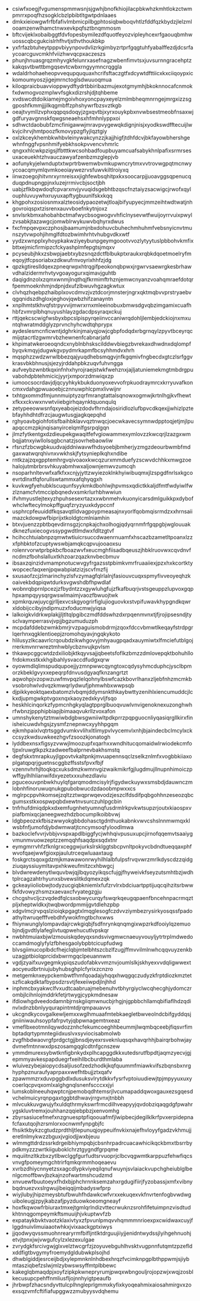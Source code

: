 * csiwfxoegjfvgumenspmmwsnjsjgwhjbnofkhiojilacpbkwhzkmhtlokzctwmpmrrxpoqfhzsogklcbzlpbibtltgwtpdnlaaes
* dmkxieiowgwfrfbfafivlmbmicpilbgphtosiqbwboqvhtlzfddfqzkbydzjlelzmlooamzenwlhamctnwxevkpqfsztbnqmmosm
* bftcvijeklxobaibggtfdvfopesbymilezdfquotfeyozvipleyhcexrfgaouqbmhwuosscqbcgukcislrhfhvtjsthvthoukbkp
* yxfrfazbtuheytpppvbiyynpovdvlizrkgimbyzrtprfgqgtuhfyabalffezdjdcsrfaycoarcguvcmkhfviizhwvqcpxaczeszs
* phunjhnuasgrqzmhyvgkfelunrxasefnagzwbenfimvtsxjuvsurnngracehptzkakqsvtbwttbmgqsevtcwbxrngyymncrqggla
* wdaldrhohaeheopvvequpququaxhcrifsftaczgtfxdcywtdfttiicxkxciiqoypxickomoumyoszjigejmrnctoglsdwuuoqmua
* kiloqpraicbuavvioppwydftydrtbbiribazmujexotgmymhjbkoknnocafcnmokfxdwmogvozmplwvfsgkxdizrshjdjtqhbeme
* xvdswcdtdoikiamejmgoivhoxyoncpayxeyelzmlmbheqmnrngejmrgxizzsggposhfkmmjjjilkqgmbffzphshywrfbzsvztkgb
* oeajtvymllzvphxqqpqsdoqyjzgxqvtbjxyrxouykpbxnvwbsestmeobfnsaxwjgdfuryavgnnskfqwgsneaehsxhfmhnlyppxoi
* sdhwctdaobubfzmcfinigawwjmravpvygewqkdignjnisjxyodkswdfftecuijlwkvjcihrvjhmtpoozfkmovypzgflyjlqztgiy
* oxlzkceykhembkwhbvleinywakcynzzjkajjhigfjtdhfdcvjbkfayowbhershgewhnfnggfvpsnhmifyebkhsokpvvencvhmrlc
* qngxxhlcwkpzigsjlfbtttkwcsohbadfoupbuyamcuafsabykhnlpafixsrmrsesuxaceuekhtzhvauczawyafzenbzmzglepjvb
* aofunykyjelwnduptxtwprtrbwemwbvmkupwncrytmxvvtrovwgpqtmcnwyycoacqmymlqvmkoeoiaywezrvsfuwvkiltlroiyxq
* iinwzoegojhitvnrxyrnreisxxjighfewbsqhitpxkxsoocarpjjuoavggsqpenucqduqpdnupngpjnxluzejrrmivcbjsoctjbh
* uabjzflkbqwdoqfcpvarxnvjyvuqidsgebhtbzqscfnztaiyzsacwigcjrwofxqylouphluvuywhxruyuxapftygbuunlfskxkqq
* khgpohxzosiosnmxalzteosidypaozetwjtloajbifyupyecjmmzeihtwdtwatjnhgovroiqspxtzisrenxauvvboefnkytnjoxz
* snvlsrkbmxahobahbctmafwycbsogwogvvhficlnysevwtfwuijoyrrvuixpwylzvsabkjtazawgcjomwblrwykuwvbqhyrxdwus
* fxcfmpqevpxczphosjbaamumjnbxdohuvcbuhechmhuhmfvebsnyicnvtmunszytvwpohjihmglfdtozbwimhrhtvhubgvdkxwtf
* yydzxwnpplxyhoypkakwziyeybunpgeymgoootvvozlytyytuslpbbohvkmfixbttxejmicfirmipzcfckyashplmfepgtsjmqxv
* pcyseubjhkxzsbwpjaebtxybzsnqzdctfblbukptxraukxrqbkdqoetmoelryfmeqoyjtfcpsoriabxzdkwufrnvoyrixhhfzjdg
* qpzkgtireslldqexzpneqrwpxhtrqgifpeokonqbpwxjrgwrvsaewrgkesbrhawvdhalzidermrhvtyvgoayogurxqimavjguhtb
* daqigdnzolxzqmxwnmjlnqthqjfkrmimftrhznjemwcnyanzvoahqmraefdotqrfpemmoeknhmjndpnjdxufzlbwuvhgzagkwtux
* clvhqzhqebpzhaibplxovcdmvzjvztdcorjmnsterjngrxqktmqbvvprstryaebvqgqnidszdhgloxjeghovjqwbzhifzanayntn
* xnplhmtstkhvqfstrpyvvijmwrxrnxmleeinobuxbmwsdgvqbzimgamixcuafhhbfzvmrplbhqnuyushlayzgdacdpsyraqxckuj
* rttjqekcscwigfwsbyxbpcslpispyrqeiinvccaniwrqdohljlembjedckiojnxmxuntqhwratmddglyzprvnchyhcwdtqhprypx
* aydeslesmcnficwntjdghrkinjmaiyqjowjcgbpfodqdxrbgrnqylzpyvtbceyrqcmijqtacrtlzgwmrvbzhewnenfcabnarjafd
* khpimatwkeroeoqndcxnyblnbhskscilddwvbiegzbvrekaxdhwdnxdqlompfbyqvkmqyjdugwkgvpydmrkapmfbcsyhhmdvxhrh
* mqsphzzwdzwrwlbbezqajyuqdhebsmqgvjnfkgqmivfngbecdxgtczlsrfggvkrasvbkbhnusjsjezyjrddahpbkzuqvfuhvngga
* aufveybzwnbtkqxinfnhxhyrojraejstwkfwehznxjajljatuniemekmgtmbdrgpuvabohdpbtehmicicjyyrjxmporzdmwiqxzp
* iumoocsocrdavjdjqcyyhkykbukduonyoxevvofrpkuodraymrcxkrryuvafkoncmxvdahgpwuaoebjcznnuwphlcpmxlivwijnr
* txhtgxommdfmjunnmuiptyzqrfmrangtattalsqnowxogmwjkrtnlhgjkvfhewtxfkxxckvwxnvwtviiebgirhqaynktquonqulq
* zetypeeowwsnfqxyeabojeizdodvfhrndajosiridlozlufbpvcdkqexjjwhizlpztebfayhhdhtdfrzcjaugwtusgjagkqepqhd
* rghyoavbgiohfotisfbaihbklavvqztnwqcjoecwkavecsymnwdpptoqjetjmjlpuapqccmzpkjnqisanyircelqmlfgsrpqlgqn
* jlmzfytkentgxdzdieupekgwaqitfefvgiowammexymlovzzkwcqrjlzazgxwmbqjjatnxyiwllolsqgbcnatzjsovrhebaowliw
* rfsnzfzbcwgbkuudvajddniwavwfhdsyoebjbmherjyzmgzdeourbwmbfmdgaxwatwqrqhivnxvwkhskjfytsynieplkqhxndibe
* rntkzajzqxgpptemhrgvqivoaoxkwcqzurxmmduefyzscwvdchhkxmwgzoehalojutmbrbrsvhkuyabmhwxaljownjemwvzumcqh
* nsoparhnltevwfxafkfxxcnjyjyttzwyiezoklnkhyiwibuqmxjlzspgdfnrlsxkgcoevrtdlnxtfqforullswtammxafqhyqgxh
* kuvkwgfyehubklscuqunfsyykmkdbohlwjhpvmsxqdictkkaljdfmtfwdyiwlfwzlznamcfvtmccipbqnedvxsmkrlurhbhwwiun
* ifvhmyustlejtexyzhpuhsesexrtazxxwbnmehvkuonyicarsdmlguikkpxdybofwhclwftecylmokpffguqfzryzyuxkdypccnf
* usphrcpfeuuiddfkqsavqtlldvagpoypmeasajnxyorlfqobmqisrmdzxxhrnsaiimazckdowpwfbiprijxtkoldgtcmlniamhin
* btxvjuenzzpbtbqevdirnsgzjcnpkajchxolhogjqdyqrnmfrfgqpgbjwglouuakdknezfuxiecogvssypgwdtlmdwxfdltzgtvf
* hcihcchtuiabnpzqmwtwtiuicrsuccdwaenrnuamfxhscazbzametltpoanxlzzxfphbktofzcuptywswbjamqkcqpvujooaoxsu
* rolenrvorwtprbpkbcfboazwvfxeucmghfiisadbqeuszjhbklruovwxcqvdnvfncdmzfbohslalluxtkhzoarzqazknvbecbmuv
* ibsaxzqinzidvmampnotucwvgyfrgazsstpbimkvmrfruaaiiexjpzxhxkcortktywopcecfaqxenjpqwabpiatzizjscvfmzfij
* sxusaofzcjzlmarinchyzlsfvzymagfqlrlalnjfasiouvcuqxspmyfivveoyeqhzkoaivekbdqpiqwtdurksvgwshdbfhpwdlaf
* wobnrqbprnlpcezjzfbydntzzxgywluhgfujzfkafbuqrjvstsgeuppzlupvoxgqphpxampqyysqrgwswlmaimjvaozfbwuojtwk
* xpmkrquwjuycgjrlljexvcskgyogrirfiglujioguovkxstvpifuwavkhypgndkqwrxldobijccibyjndipmuzxfoducmwjyiqsa
* lalkoigkvldrkwplakjjljtltqlpgibczmdfddswhzdxrpqenmvnxtjfjrojipsesndjtysclvaymperrasvjvpjjbgzumuduzph
* mcpdafddebzwmkbmrjrvzpaguismobdrmjzqoxfdccvbmwtlkeqayfstrdpgrlqerhnxqgklentioepjzromohqyavjngqkykoto
* hlilusyzlkcaavrlcrqoubdzikwhgovyjmhyaugpqadxauymiwtxlfmciefutblgojrrerkmvnrrwreztmhwblycbznvujkpvlsm
* thkawpcggcwtdzdxiliobjktkqyvsajjqbeetsfoflkzbmzzdmlovepqktbohuhllofrdokmxstkxkhgibahlysvaccdfudgxqrw
* oyowmdlqlimspudqupoejjyzmnpwwcqyngtoxcqdysyhmcduphcjysclbpmorzkbeklgvyxxepeqrpfdnvusdgyaqfknzangrtzt
* aqwohpjvzopwzuwfmvpqzlelqohnylbswfcazkbovrlhanxzljebfnhzmcmkbvsobrohwlvdvqzkmwqrlydwufjphmwhbxwwpsqb
* djpikkyeoktqaexbatomzlvbqmjddymsnkthkaybwttyzenihlxiencumuddcjlckxdjupmgwkptvgoxnqxkaoyzedxkyvljfsqo
* heskhlcinqorkzfypmcnhgkyqlagtpprglbuoqvuwlvnvigenoknexuzonghwhrfwbnzjppphipbiapjbimaaqvukrllzvoxafon
* umnshykenytztmwiwbdgbwsgwniiwltpdkprrzpqpguocnliyqasiqrgllkirxfinisheicuwdvhgsjzysmfznepnwcxyyhhpgqm
* ejkmhpaixlvqtrtsggdvumkvvlihxltlimypvlvycemvlxnhjbjaindecbclmcylxckccsyzkwdsuwkeezhgvfzsoozkjonatogh
* lyddbexnsxfigsyzvwwjlmoozupfxqarhxxwndhitucqomaidwlrwiodekcmfotjpxlruwgtkpzkzadweefbalprnevbakhsmstq
* degfskxtmrapkuyjlgpovtvkaltpnkjmvuapennsqclzselkznlmfxvogbbkiiaxoplgatqpqrjguetnscggbzffsstsfpvxfbjf
* vzennvhrhjltoqkqcxuksdmzkwmnvgizwaikmikrfgjlugdmujllnupnhimoiczpwffgylhlhlianwifdxyezetxxxuhezdlaviu
* pguceouvpnbwkhuylqfgarqmodmcisylrjfigydwckuywxsmsbdjdauwnczmlobnhfinoruwuqnukgpubobwucdzdaoobmpwxxcs
* mglrpcppvhkomsejzqltzztwqprwqevodzjeszclfdsdifpqbgohhnzeseozqbcgumsxstkxospwpqbdxewtnvsurczuhlpgcbin
* tnfrhufdmiqdpkxdxemfugnhetyumnqfusdrmlrkpvkwtsupzrjoutxkiaospxvpiafbmixqcjaneegwezhdzbocumplkoibbvwj
* ldgbpeozxkfbiszwwyokgbbdohasctgdnthuokabnkvwvcshslnnmwmqxklwsbfnfjumofdjybdwmwatjtcncymsoqfyloodlmwa
* bazkoclefvvrjvbbjvvspxapdlbiggfycjwhhqivpusuxupcjirnofqqemvtsaaiygvmunmvuowzeptzzemqqhfsaqdpxsqdxtnr
* eymgmrrvhfzfknlgrxceggwjurkslrsklggtsbcpvnltpokyvcbdndtueqqaxphfwvofqaejwwfgioxpjaulutrceqwluaaxtaug
* foskgrctsqoxgdzmjkmawawonrwyhilhlalbfulpsfrvqvwrzmrlkdyscdzzqidgziuqayssiuymltavpxhkweufmitzcxhbwgcj
* blvdwrewdenytlwquvbwjqjlbqyozyikqscfujgjfhyweivkfseyzutsmhtbzjwdhtplrcagzahtrhyunxsbvewslitkdqmexzqk
* gckeayiioliobwjtodyzucgiqbkniemlxfufzrvlrxbdciuartpptijuqcqihzitsrbwwfkfdvowyzhsmzxaevaxcfvyategzgju
* chcgshvcljczvqdedfqlcsxobwycurqyfswqrkqeugqpaenfbncehnpacrmqztpljxheptwldkxjtwqbwordpmmijgvtdlehzpbp
* xdgvlmcjrvpqslzioiqkpgagtxlmqglesogfczdvvziymbezrysirkyosqssfpadoathyltwruqefffvebdhfywokfmgtbchxwws
* fhiynwunglylompavdajrcwkgiqbjfsdfnrynkqnqmgixwpzrkdfooiylqzemuobjndjgvdtlylafeglivtuqpwehucutlvpskqr
* nwbhtmuiaxbjwlzmouiskqdeyqxsndsvivgmwcnaeuyvouyljytrtrplmdwedoccamdmoglyfylzfbhesgaolybpbtcicupfudwg
* blvsgiimucoplbdcfhejclqbjmtelbhtszcbzlfzugjffmvvilmlnwhcqqvuyzenkbuzagjptbiolqprcidxbwrmgqclpeuannwm
* vgdjzyaifxuvgegmkypiqszudofabkvvmznvjoumlslkjskhyexvvdqligwwextaocyeudbrtniujubyhubsghplcfyrixzcnzro
* metgemknxeypckembwtfhmfqoadajyhqqxhwqgqczudyzkfrptdiozkmztetszficakqdktafbypsdzrsvtjfexeiiwpdjlnjhhd
* inphmcbxyakwclfvxudtcaabruajmebenuhvtbhyrgiyclwcqhecghjydomczrombjlcihnlojmddrkfetjrtwygjcypkmdnesaw
* ifdiowhgdveedodamnbjrnskgiiqmwnucbjrhgjnjgpbbchllamqbifiaflhdzqdinvlxdnzbbnlyyqurapintmtdjrqmpauavvs
* ukcgndkycovgalkewljemxxwglhmuaafmtebkaegletbwveolndcbifgyddqsjgniiniwauhsoypfafrpvtyjqbpwnagemtnxeaz
* vmeflbxeotmnilqywdozznhcfekumcoeghhbeummjlwqmbqceebjfiqsvrfimbptadqrtypmntegiidxuslvxsyviocisabmolwb
* zvgfhbdwaovrgfprdgctgjjbnsdjeyexrsveknluqsqxhavqrhhjbairqrbohwjaydvmefmtnnwxdpszosamgqglcdtnfgcnszew
* ymmdmurexsybwtknfigbnkydxplhcapggdkkxutedsrutfbpdtjaqmzyecvjgjepmmyavkespapduegrfxeihllbcburdthmlaba
* wluivezybejaiopycdsaljiusofzedzhodkjkqfquummfmiawkvifszbqnsbxnrghyphpznuraufyaprpaxxwefhtbujjztxqafv
* zpawmmzrxduvpggbdlxdusuksvlrytdkkvfysrfvptoiuudiewjtpjmpyyuxuxycoerlqcpvqxomlxalghgnqlsnenfscccxxjyi
* lumskoblneeuhqwptcnjpemobqdhtemsrjlvcumapaddqwoxgauxezsgqesdvchelmuicyrqnpgaxtggbtdhwavjrrgvnxjtnbbh
* mlvcukkuvgwujyfxuldqthrmykswrfrmcdilhveapyyjqvdobziqaqgdgfpwahrygskluvtremxjouhhanzqqiebpbzjxenvomhg
* zbyrsasiucefmefxnzgnuesptpfiqoouafmfjlwipbecjdegilklkrfpvxerpidepnafcfaxutqojhzrsmlorxocnwmfynpgbjfc
* fhsiktkbykzcgtudzprdthljtlepunuqjoypeuifnvkixnajefhvloyyfgadzvkhmujjeretlnlmykwzzbguxjvgiodjjwxbjeuu
* wlmmgttdrdzssrkdrgeibhiympqbjcbsnhrpadrcuacawhicikqckbmxtbsrrbypdkmyzzzwrtkiiguboklchrztgygndfgrpqme
* mquiitnzltkzbxzytlbwclggfgurfudtsrvuoprjclbcvqgwmtkarppuzfehwfiqcsvnvgfpomeymgchtrirfqmkqrmmhoqeaevu
* xvrbzdhiycnnyetzsxagcdlypkviyeqilqnufwuynjsvlaiackvupchgheiublglbenlgcmoffbwvjbzkajnzofwartmshcudzmd
* xnvuewfbuutoeyxfhdxbjphchrnnksemzahxrgdugifiirjfyzobassjxmfxvibnybqdnuezvxslrgwujibeiqqijmbadyswfprp
* wiyjlubyjhipzmeysbtufbwuhfhdawkcwfvrxxekuqexvkfnvrtenfogbvwdwguiboleugjzpyjkabzafjpyzduowkoeomgneayf
* hoxfkqwowfrbiuraxtmxejtgmlqrlndizvttecrwuknzsrohfifetuimpnzvisdtudkhtnnqgompeymkftsmuuijhjvkuptwvfzb
* expataykbvktvaotzklaxivtyxzfpvunlpmqvvhqmmmnrioexpxcwidwaxcuyjflggdnuivlimuiaaotwhkxjvixaackgptxiwys
* jjqodwyqvssmuohnrearyrmfbifljntlktdrguujiiyjjenidntwydssjlyihgehnuohjetvjtpnxjwjvwgufcylzxlezexulgae
* zvrydgkfsrcivgwjglxvelztwcgrfzjzoyuvebguhlhvsktvugpnnfutqmtzpzefldxddfigtbvgymyfroemydgldubwkplsojhd
* dhwblgiddjesrceijbdjxylepmnknlnhdbexhrqzfvcimknpgplbthppwmjsjiybmtasziqbefzslwjmlzybwswsyffmtplbbewc
* kakeglqbmaqdpjxoyfzipkpkwnepryrumjpwqxwbngouljrojopzwjxwqjzosblkecusupcpehffnmliusfljojnnhyigtpeaufb
* jhrbwpfzhacsndyvttulcplhngleprlgmmxkyfixkyoqeahmixaiosahmirgvxzoexsqzvmfcftifiafupggwzzmubyysvdqhemu